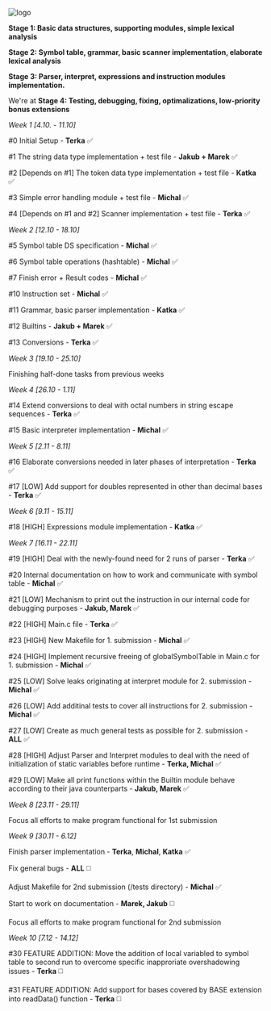 ![logo](http://i.imgur.com/mrVumMH.png)

 **Stage 1: Basic data structures, supporting modules, simple lexical analysis**

 **Stage 2: Symbol table, grammar, basic scanner implementation, elaborate lexical analysis**

 **Stage 3: Parser, interpret, expressions and instruction modules implementation.**

 We're at **Stage 4: Testing, debugging, fixing, optimalizations, low-priority bonus extensions**

_Week 1 [4.10. - 11.10]_

   #0 Initial Setup - **Terka** :white_check_mark:

   #1 The string data type implementation + test file - **Jakub + Marek** :white_check_mark:

   #2 [Depends on #1] The token data type implementation + test file - **Katka** :white_check_mark:

   #3 Simple error handling module + test file - **Michal** :white_check_mark:

   #4 [Depends on #1 and #2] Scanner implementation + test file - **Terka** :white_check_mark:

_Week 2 [12.10 - 18.10]_

  #5 Symbol table DS specification - **Michal** :white_check_mark:

  #6 Symbol table operations (hashtable) - **Michal** :white_check_mark:

  #7 Finish error + Result codes - **Michal** :white_check_mark:

  #10 Instruction set - **Michal** :white_check_mark:

  #11 Grammar, basic parser implementation - **Katka** :white_check_mark:

  #12 Builtins - **Jakub + Marek** :white_check_mark:

  #13 Conversions - **Terka** :white_check_mark:

_Week 3 [19.10 - 25.10]_

  Finishing half-done tasks from previous weeks

_Week 4 [26.10 - 1.11]_

  #14 Extend conversions to deal with octal numbers in string escape sequences - **Terka** :white_check_mark:

  #15 Basic interpreter implementation - **Michal** :white_check_mark:

_Week 5 [2.11 - 8.11]_

  #16 Elaborate conversions needed in later phases of interpretation - **Terka** :white_check_mark:

  #17 [LOW] Add support for doubles represented in other than decimal bases - **Terka** :white_check_mark:

_Week 6 [9.11 - 15.11]_

  #18 [HIGH] Expressions module implementation - **Katka** :white_check_mark:

_Week 7 [16.11 - 22.11]_

  #19 [HIGH] Deal with the newly-found need for 2 runs of parser - **Terka** :white_check_mark:

  #20 Internal documentation on how to work and communicate with symbol table - **Michal** :white_check_mark:

  #21 [LOW] Mechanism to print out the instruction in our internal code for debugging purposes - **Jakub, Marek** :white_check_mark:

  #22 [HIGH] Main.c file - **Terka** :white_check_mark:

  #23 [HIGH] New Makefile for 1. submission - **Michal** :white_check_mark:

  #24 [HIGH] Implement recursive freeing of globalSymbolTable in Main.c for 1. submission - **Michal** :white_check_mark:

  #25 [LOW] Solve leaks originating at interpret module for 2. submission - **Michal** :white_check_mark:

  #26 [LOW] Add additinal tests to cover all instructions for 2. submission - **Michal** :white_check_mark:

  #27 [LOW] Create as much general tests as possible for 2. submission - **ALL** :white_check_mark:

  #28 [HIGH] Adjust Parser and Interpret modules to deal with the need of initialization of static variables before runtime - **Terka, Michal** :white_check_mark:

  #29 [LOW] Make all print functions within the Builtin module behave according to their java counterparts - **Jakub, Marek** :white_check_mark:

_Week 8 [23.11 - 29.11]_

  Focus all efforts to make program functional for 1st submission

_Week 9 [30.11 - 6.12]_

  Finish parser implementation - **Terka**, **Michal**, **Katka** :white_check_mark:

  Fix general bugs - **ALL** :white_medium_square:

  Adjust Makefile for 2nd submission (/tests directory) - **Michal** :white_check_mark:

  Start to work on documentation - **Marek, Jakub** :white_medium_square:

  Focus all efforts to make program functional for 2nd submission
  
_Week 10 [7.12 - 14.12]_
 
  #30 FEATURE ADDITION: Move the addition of local variabled to symbol table to second run to overcome specific inapproriate overshadowing issues - **Terka** :white_medium_square:
  
  #31 FEATURE ADDITION: Add support for bases covered by BASE extension into readData() function - **Terka** :white_medium_square:
  
